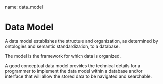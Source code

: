 name: data_model
# Data Model

A data model establishes the structure and organization, as determined by ontologies and semantic standardization, to a database.

The model is the framework for which data is organized.

A good conceptual data model provides the technical details for a programmer to implement the data model within a database and/or interface that will allow the stored data to be navigated and searchable.
